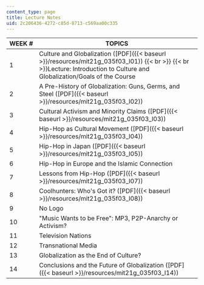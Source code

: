```yaml
---
content_type: page
title: Lecture Notes
uid: 2c206436-4272-c85d-8713-c569aa00c335
---
```


| WEEK # | TOPICS |
| --- | --- |
| 1 | Culture and Globalization ([PDF]({{< baseurl >}}/resources/mit21g_035f03_l01))  {{< br >}}  {{< br >}}Lecture: Introduction to Culture and Globalization/Goals of the Course |
| 2 | A Pre-History of Globalization: Guns, Germs, and Steel ([PDF]({{< baseurl >}}/resources/mit21g_035f03_l02)) |
| 3 | Cultural Activism and Minority Claims ([PDF]({{< baseurl >}}/resources/mit21g_035f03_l03)) |
| 4 | Hip-Hop as Cultural Movement ([PDF]({{< baseurl >}}/resources/mit21g_035f03_l04)) |
| 5 | Hip-Hop in Japan ([PDF]({{< baseurl >}}/resources/mit21g_035f03_l05)) |
| 6 | Hip-Hop in Europe and the Islamic Connection |
| 7 | Lessons from Hip-Hop ([PDF]({{< baseurl >}}/resources/mit21g_035f03_l07)) |
| 8 | Coolhunters: Who's Got it? ([PDF]({{< baseurl >}}/resources/mit21g_035f03_l08)) |
| 9 | No Logo |
| 10 | "Music Wants to be Free": MP3, P2P-Anarchy or Activism? |
| 11 | Television Nations |
| 12 | Transnational Media |
| 13 | Globalization as the End of Culture? |
| 14 | Conclusions and the Future of Globalization ([PDF]({{< baseurl >}}/resources/mit21g_035f03_l14))